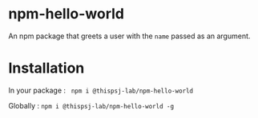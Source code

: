 # npm-hello-world
An npm package that greets a user with the `name` passed as an argument.

# Installation

In your package :
``` npm i @thispsj-lab/npm-hello-world```

Globally :
``` npm i @thispsj-lab/npm-hello-world -g ```
